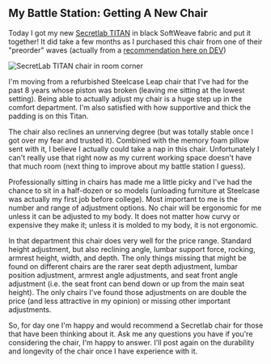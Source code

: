 ## My Battle Station: Getting A New Chair

Today I got my new [Secretlab TITAN](https://secretlab.co/collections/titan-series#titan_2020_softweave-black3) in black SoftWeave fabric and put it together! It did take a few months as I purchased this chair from one of their "preorder" waves (actually from a [recommendation here on DEV](https://secretlab.co/collections/titan-series#titan_2020_softweave-black3))

![SecretLab TITAN chair in room corner](https://cdn.hashnode.com/res/hashnode/image/upload/v1628175089801/D4B59b07w.jpeg)

I'm moving from a refurbished Steelcase Leap chair that I've had for the past 8 years whose piston was broken (leaving me sitting at the lowest setting). Being able to actually adjust my chair is a huge step up in the comfort department. I'm also satisfied with how supportive and thick the padding is on this Titan.

The chair also reclines an unnerving degree (but was totally stable once I got over my fear and trusted it). Combined with the memory foam pillow sent with it, I believe I actually could take a nap in this chair. Unfortunately I can't really use that right now as my current working space doesn't have that much room (next thing to improve about my battle station I guess).

Professionally sitting in chairs has made me a little picky and I've had the chance to sit in a half-dozen or so models (unloading furniture at Steelcase was actually my first job before college). Most important to me is the number and range of adjustment options. No chair will be ergonomic for me unless it can be adjusted to my body. It does not matter how curvy or expensive they make it; unless it is molded to my body, it is not ergonomic.

In that department this chair does very well for the price range. Standard height adjustment, but also reclining angle, lumbar support force, rocking, armrest height, width, and depth. The only things missing that might be found on different chairs are the rarer seat depth adjustment, lumbar position adjustment, armrest angle adjustments, and seat front angle adjustment (i.e. the seat front can bend down or up from the main seat height). The only chairs I've found those adjustments on are double the price (and less attractive in my opinion) or missing other important adjustments.

So, for day one I'm happy and would recommend a Secretlab chair for those that have been thinking about it. Ask me any questions you have if you're considering the chair, I'm happy to answer. I'll post again on the durability and longevity of the chair once I have experience with it.